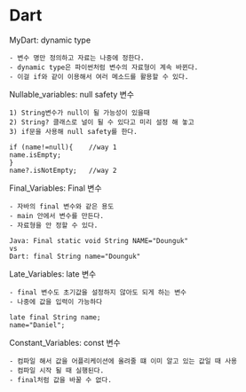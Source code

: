 # Dart

MyDart: dynamic type

    - 변수 명만 정의하고 자료는 나중에 정한다.
    - dynamic type은 파이썬처럼 변수의 자료형이 계속 바뀐다.
    - 이걸 if와 같이 이용해서 여러 메소드를 활용할 수 있다. 

Nullable_variables: null safety 변수

    1) String변수가 null이 될 가능성이 있을때 
    2) String? 클래스로 널이 될 수 있다고 미리 설정 해 놓고 
    3) if문을 사용해 null safety를 한다.
    
    if (name!=null){    //way 1
    name.isEmpty;
    }
    name?.isNotEmpty;   //way 2


Final_Variables: Final 변수

    - 자바의 final 변수와 같은 용도 
    - main 안에서 변수를 만든다.
    - 자료형을 안 정할 수 있다.

    Java: Final static void String NAME="Dounguk"
    vs
    Dart: final String name="Dounguk"

Late_Variables: late 변수

    - final 변수도 초기값을 설정하지 않아도 되게 하는 변수
    - 나중에 값을 입력이 가능하다

    late final String name;
    name="Daniel";

Constant_Variables: const 변수

    - 컴파일 해서 값을 어플리케이션에 올려줄 떄 이미 알고 있는 값일 때 사용
    - 컴파일 시작 될 때 실행된다.
    - final처럼 값을 바꿀 수 없다.
    
